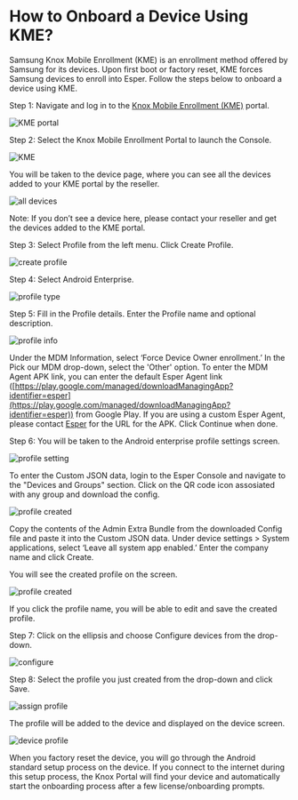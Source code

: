 # How to Onboard a Device Using KME?

Samsung Knox Mobile Enrollment (KME) is an enrollment method offered by Samsung for its devices. Upon first boot or factory reset, KME forces Samsung devices to enroll into Esper. Follow the steps below to onboard a device using KME.

Step 1: Navigate and log in to the [Knox Mobile Enrollment (KME)](https://central.samsungknox.com/login-navigator) portal.

![KME portal](./images//KME/1-portal.png)

Step 2: Select the Knox Mobile Enrollment Portal to launch the Console.

![KME](./images/KME/2-KME.png)

You will be taken to the device page, where you can see all the devices added to your KME portal by the reseller.

![all devices](./images/KME/3-allDevices.png)

Note: If you don’t see a device here, please contact your reseller and get the devices added to the KME portal.

Step 3: Select Profile from the left menu. Click Create Profile.

![create profile](./images/KME/4-createProfile.png)

Step 4: Select Android Enterprise.

![profile type](./images/KME/5-ProfileType.png)

Step 5: Fill in the Profile details. Enter the Profile name and optional description.

![profile info](./images/KME/6-profileInfo.png)

Under the MDM Information, select ‘Force Device Owner enrollment.’ In the Pick our MDM drop-down, select the 'Other' option. To enter the MDM Agent APK link, you can enter the default Esper Agent link ([https://play.google.com/managed/downloadManagingApp?identifier=esper](https://play.google.com/managed/downloadManagingApp?identifier=esper)) from Google Play. If you are using a custom Esper Agent, please contact [Esper](https://support.esper.io/s/) for the URL for the APK. Click Continue when done.

Step 6: You will be taken to the Android enterprise profile settings screen.

![profile setting](./images/KME/7-profileSettings.png)

To enter the Custom JSON data, login to the Esper Console and navigate to the "Devices and Groups" section. Click on the QR code icon assosiated with any group and download the config. 

![profile created](./images/KME/8-Config.png)

Copy the contents of the Admin Extra Bundle from the downloaded Config file and paste it into the Custom JSON data. Under device settings > System applications, select ‘Leave all system app enabled.’ Enter the company name and click Create.

You will see the created profile on the screen.

![profile created](./images/KME/9-profileCreated.png)

If you click the profile name, you will be able to edit and save the created profile.

Step 7: Click on the ellipsis and choose Configure devices from the drop-down.

![configure](./images/KME/10-Configure.png)

Step 8: Select the profile you just created from the drop-down and click Save.

![assign profile](./images/KME/11-assignProfile.png)

The profile will be added to the device and displayed on the device screen.

![device profile](./images/KME/12-deviceProfile.png)

When you factory reset the device, you will go through the Android standard setup process on the device. If you connect to the internet during this setup process, the Knox Portal will find your device and automatically start the onboarding process after a few license/onboarding prompts.

